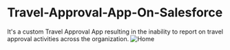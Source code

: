 # Travel-Approval-App-On-Salesforce
It's a custom Travel Approval App  resulting in the inability to report on travel approval activities across the organization.
![Home](https://github.com/sakshibarkare11/Travel-Approval-App-On-Salesforce/assets/68588419/2f7dd3d6-71a3-4d96-a3f6-ccf4b6a7733c)
